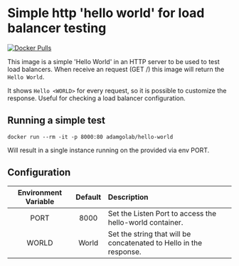 # Simple http 'hello world' for load balancer testing
[![Docker Pulls](https://img.shields.io/docker/pulls/adamgolab/hello-world.svg)](https://hub.docker.com/r/adamgolab/hello-world/)

This image is a simple 'Hello World' in an HTTP server to be used to test load balancers. When receive an request (GET /) this image will return the `Hello World`.

It shows `Hello <WORLD>` for every request, so it is possible to customize the response. Useful for checking a load balancer configuration.

## Running a simple test
    docker run --rm -it -p 8000:80 adamgolab/hello-world

Will result in a single instance running on the provided via env PORT.

## Configuration

|Environment Variable|Default|Description|
|:-----:|:-----:|:----------|
|PORT|8000|Set the Listen Port to access the hello-world container.|
|WORLD|World|Set the string that will be concatenated to Hello in the response.|
